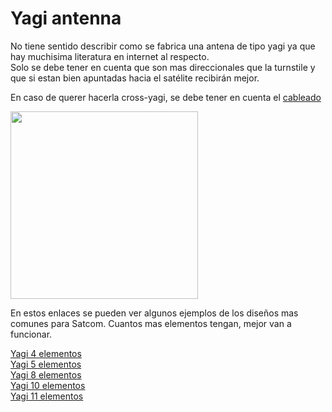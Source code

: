 # Yagi antenna

No tiene sentido describir como se fabrica una antena de tipo yagi ya que hay muchisima literatura en internet al respecto.  
Solo se debe tener en cuenta que son mas direccionales que la turnstile y que si estan bien apuntadas hacia el satélite recibirán mejor.  

En caso de querer hacerla cross-yagi, se debe tener en cuenta el [cableado](/es/polarizacion.md)  

<img height="300" src="/../_img/antennas/yagi_ex.jpg" />

En estos enlaces se pueden ver algunos ejemplos de los diseños mas comunes para Satcom. Cuantos mas elementos tengan, mejor van a funcionar.  

[Yagi 4 elementos](https://satcomradio.github.io/_pdf/antennas/4EL.pdf)  
[Yagi 5 elementos](https://satcomradio.github.io/_pdf/antennas/5EL.pdf)  
[Yagi 8 elementos](https://satcomradio.github.io/_pdf/antennas/8EL.pdf)  
[Yagi 10 elementos](https://satcomradio.github.io/_pdf/antennas/10EL.pdf)  
[Yagi 11 elementos](https://satcomradio.github.io/_pdf/antennas/11EL.pdf)  